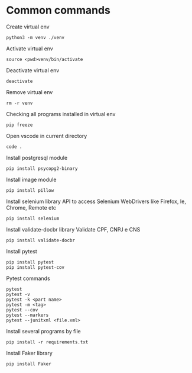 # Common commands

Create virtual env
```
python3 -m venv ./venv

```

Activate virtual env
```
source <pwd>venv/bin/activate

```

Deactivate virtual env
```
deactivate

```

Remove virtual env
```
rm -r venv

```

Checking all programs installed in virtual env
```
pip freeze

```

Open vscode in current directory
```
code .

```

Install postgresql module 
```
pip install psycopg2-binary

```

Install image module 
```
pip install pillow

```

Install selenium library
API to access Selenium WebDrivers like Firefox, Ie, Chrome, Remote etc
```
pip install selenium

```

Install validate-docbr library
Validate CPF, CNPJ e CNS
```
pip install validate-docbr

```

Install pytest
```
pip install pytest
pip install pytest-cov

```

Pytest commands
```
pytest
pytest -v
pytest -k <part name>
pytest -m <tag>
pytest --cov
pytest --markers
pytest --junitxml <file.xml>

```

Install several programs by file
```
pip install -r requirements.txt

```

Install Faker library
```
pip install Faker

```
